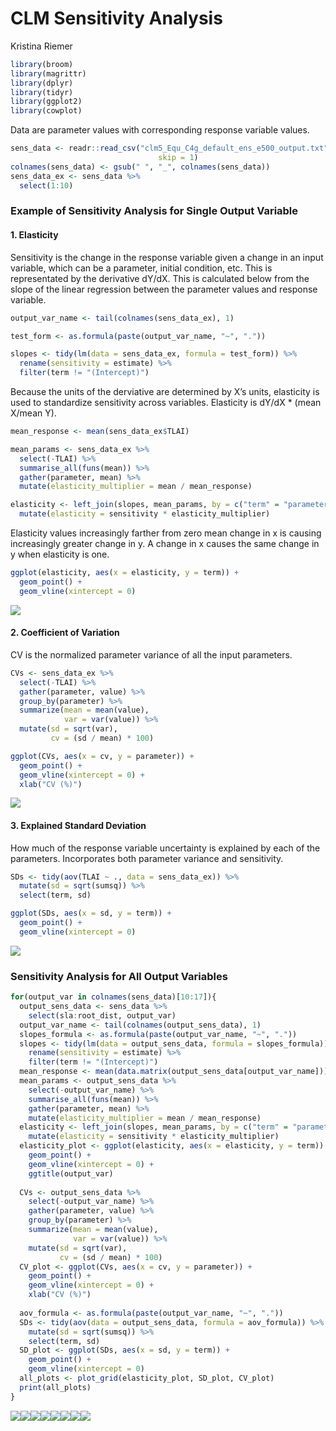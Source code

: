CLM Sensitivity Analysis
================
Kristina Riemer

``` r
library(broom)
library(magrittr)
library(dplyr)
library(tidyr)
library(ggplot2)
library(cowplot)
```

Data are parameter values with corresponding response variable
values.

``` r
sens_data <- readr::read_csv("clm5_Equ_C4g_default_ens_e500_output.txt", 
                                 skip = 1)
colnames(sens_data) <- gsub(" ", "_", colnames(sens_data))
sens_data_ex <- sens_data %>% 
  select(1:10)
```

### Example of Sensitivity Analysis for Single Output Variable

#### 1\. Elasticity

Sensitivity is the change in the response variable given a change in an
input variable, which can be a parameter, initial condition, etc. This
is representated by the derivative dY/dX. This is calculated below from
the slope of the linear regression between the parameter values and
response variable.

``` r
output_var_name <- tail(colnames(sens_data_ex), 1)

test_form <- as.formula(paste(output_var_name, "~", "."))

slopes <- tidy(lm(data = sens_data_ex, formula = test_form)) %>% 
  rename(sensitivity = estimate) %>% 
  filter(term != "(Intercept)")
```

Because the units of the derviative are determined by X’s units,
elasticity is used to standardize sensitivity across variables.
Elasticity is dY/dX \* (mean X/mean Y).

``` r
mean_response <- mean(sens_data_ex$TLAI)

mean_params <- sens_data_ex %>% 
  select(-TLAI) %>% 
  summarise_all(funs(mean)) %>% 
  gather(parameter, mean) %>% 
  mutate(elasticity_multiplier = mean / mean_response)

elasticity <- left_join(slopes, mean_params, by = c("term" = "parameter")) %>% 
  mutate(elasticity = sensitivity * elasticity_multiplier)
```

Elasticity values increasingly farther from zero mean change in x is
causing increasingly greater change in y. A change in x causes the same
change in y when elasticity is one.

``` r
ggplot(elasticity, aes(x = elasticity, y = term)) +
  geom_point() +
  geom_vline(xintercept = 0)
```

![](clm_sensitivity_files/figure-gfm/unnamed-chunk-5-1.png)<!-- -->

#### 2\. Coefficient of Variation

CV is the normalized parameter variance of all the input parameters.

``` r
CVs <- sens_data_ex %>% 
  select(-TLAI) %>% 
  gather(parameter, value) %>% 
  group_by(parameter) %>% 
  summarize(mean = mean(value), 
            var = var(value)) %>% 
  mutate(sd = sqrt(var), 
         cv = (sd / mean) * 100)
```

``` r
ggplot(CVs, aes(x = cv, y = parameter)) +
  geom_point() +
  geom_vline(xintercept = 0) +
  xlab("CV (%)")
```

![](clm_sensitivity_files/figure-gfm/unnamed-chunk-7-1.png)<!-- -->

#### 3\. Explained Standard Deviation

How much of the response variable uncertainty is explained by each of
the parameters. Incorporates both parameter variance and sensitivity.

``` r
SDs <- tidy(aov(TLAI ~ ., data = sens_data_ex)) %>% 
  mutate(sd = sqrt(sumsq)) %>% 
  select(term, sd)
```

``` r
ggplot(SDs, aes(x = sd, y = term)) +
  geom_point() +
  geom_vline(xintercept = 0)
```

![](clm_sensitivity_files/figure-gfm/unnamed-chunk-9-1.png)<!-- -->

### Sensitivity Analysis for All Output Variables

``` r
for(output_var in colnames(sens_data)[10:17]){
  output_sens_data <- sens_data %>% 
    select(sla:root_dist, output_var)
  output_var_name <- tail(colnames(output_sens_data), 1)
  slopes_formula <- as.formula(paste(output_var_name, "~", "."))
  slopes <- tidy(lm(data = output_sens_data, formula = slopes_formula)) %>%
    rename(sensitivity = estimate) %>%
    filter(term != "(Intercept)")
  mean_response <- mean(data.matrix(output_sens_data[output_var_name]))
  mean_params <- output_sens_data %>%
    select(-output_var_name) %>%
    summarise_all(funs(mean)) %>%
    gather(parameter, mean) %>%
    mutate(elasticity_multiplier = mean / mean_response)
  elasticity <- left_join(slopes, mean_params, by = c("term" = "parameter")) %>%
    mutate(elasticity = sensitivity * elasticity_multiplier)
  elasticity_plot <- ggplot(elasticity, aes(x = elasticity, y = term)) +
    geom_point() +
    geom_vline(xintercept = 0) +
    ggtitle(output_var)
  
  CVs <- output_sens_data %>%
    select(-output_var_name) %>%
    gather(parameter, value) %>%
    group_by(parameter) %>%
    summarize(mean = mean(value),
              var = var(value)) %>%
    mutate(sd = sqrt(var),
           cv = (sd / mean) * 100)
  CV_plot <- ggplot(CVs, aes(x = cv, y = parameter)) +
    geom_point() +
    geom_vline(xintercept = 0) +
    xlab("CV (%)")
  
  aov_formula <- as.formula(paste(output_var_name, "~", "."))
  SDs <- tidy(aov(data = output_sens_data, formula = aov_formula)) %>%
    mutate(sd = sqrt(sumsq)) %>%
    select(term, sd)
  SD_plot <- ggplot(SDs, aes(x = sd, y = term)) +
    geom_point() +
    geom_vline(xintercept = 0)
  all_plots <- plot_grid(elasticity_plot, SD_plot, CV_plot)
  print(all_plots)
}
```

![](clm_sensitivity_files/figure-gfm/unnamed-chunk-10-1.png)<!-- -->![](clm_sensitivity_files/figure-gfm/unnamed-chunk-10-2.png)<!-- -->![](clm_sensitivity_files/figure-gfm/unnamed-chunk-10-3.png)<!-- -->![](clm_sensitivity_files/figure-gfm/unnamed-chunk-10-4.png)<!-- -->![](clm_sensitivity_files/figure-gfm/unnamed-chunk-10-5.png)<!-- -->![](clm_sensitivity_files/figure-gfm/unnamed-chunk-10-6.png)<!-- -->![](clm_sensitivity_files/figure-gfm/unnamed-chunk-10-7.png)<!-- -->![](clm_sensitivity_files/figure-gfm/unnamed-chunk-10-8.png)<!-- -->
